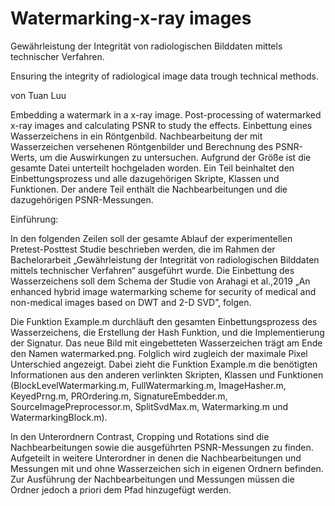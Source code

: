 # Watermarking-x-ray images
Gewährleistung der Integrität von radiologischen Bilddaten mittels technischer Verfahren.

Ensuring the integrity of radiological image data trough technical methods.

von Tuan Luu 

Embedding a watermark in a x-ray image. Post-processing of watermarked x-ray images and calculating PSNR to study the effects.
Einbettung eines Wasserzeichens in ein Röntgenbild. Nachbearbeitung der mit Wasserzeichen versehenen Röntgenbilder 
und Berechnung des PSNR-Werts, um die Auswirkungen zu untersuchen. Aufgrund der Größe ist die gesamte Datei unterteilt hochgeladen worden. 
Ein Teil beinhaltet den Einbettungsprozess und alle dazugehörigen Skripte, Klassen und Funktionen. Der andere Teil enthält die 
Nachbearbeitungen und die dazugehörigen PSNR-Messungen. 

Einführung: 

In den folgenden Zeilen soll der gesamte Ablauf der experimentellen 
Pretest-Posttest Studie beschrieben werden, die im Rahmen der Bachelorarbeit 
„Gewährleistung der Integrität von radiologischen Bilddaten mittels 
technischer Verfahren“ ausgeführt wurde. 
Die Einbettung des Wasserzeichens soll dem Schema der Studie von 
Arahagi et al.,2019 
„An enhanced hybrid image watermarking scheme for security of medical 
and non-medical images based on DWT and 2-D SVD”, folgen. 

Die Funktion Example.m durchläuft den gesamten Einbettungsprozess des 
Wasserzeichens, die Erstellung der Hash Funktion, 
und die Implementierung der Signatur. Das neue Bild mit eingebetteten 
Wasserzeichen trägt am Ende den Namen watermarked.png. Folglich wird 
zugleich der maximale Pixel Unterschied angezeigt. 
Dabei zieht die Funktion Example.m die benötigten 
Informationen aus den anderen verlinkten Skripten, Klassen und Funktionen 
(BlockLevelWatermarking.m, FullWatermarking.m, ImageHasher.m, KeyedPrng.m,
PROrdering.m, SignatureEmbedder.m, SourceImagePreprocessor.m, 
SplitSvdMax.m, Watermarking.m und WatermarkingBlock.m). 

In den Unterordnern Contrast, Cropping und Rotations sind die 
Nachbearbeitungen sowie die ausgeführten PSNR-Messungen zu finden.
Aufgeteilt in weitere Unterordner in denen die Nachbearbeitungen 
und Messungen mit und ohne Wasserzeichen sich in eigenen Ordnern befinden. 
Zur Ausführung der Nachbearbeitungen und Messungen müssen die Ordner 
jedoch a priori dem Pfad hinzugefügt werden. 


 
